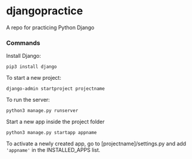 # djangopractice

A repo for practicing Python Django

### Commands
Install Django:
```
pip3 install django
```

To start a new project:
```
django-admin startproject projectname
```

To run the server:
```
python3 manage.py runserver
```

Start a new app inside the project folder
```
python3 manage.py startapp appname
```

To activate a newly created app, go to [projectname]/settings.py and add `'appname'` in the INSTALLED_APPS list.

